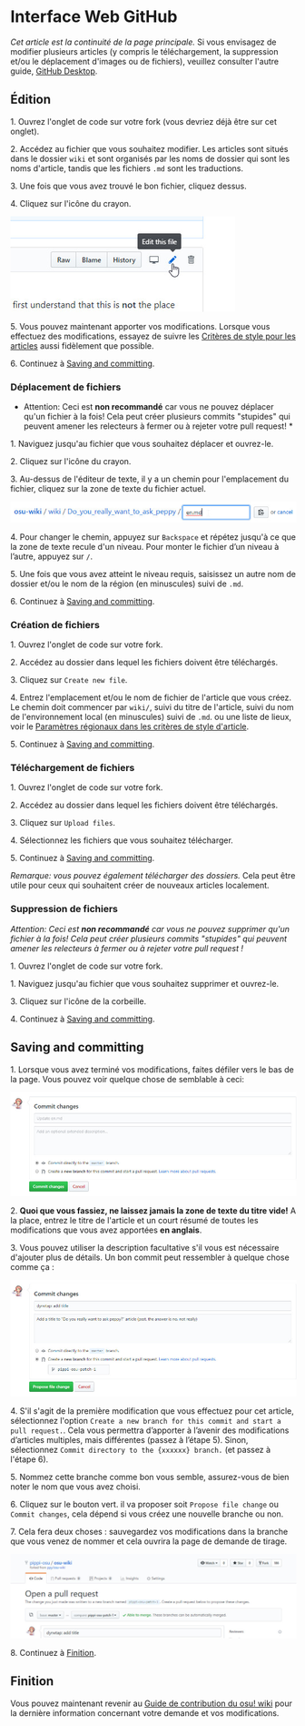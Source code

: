 # Interface Web GitHub

*Cet article est la continuité de la page principale.* Si vous envisagez de modifier plusieurs articles (y compris le téléchargement, la suppression et/ou le déplacement d'images ou de fichiers), veuillez consulter l'autre guide, [GitHub Desktop](/wiki/osu!_wiki/Contribution_guide/GitHub_Desktop).

## Édition

1\. Ouvrez l'onglet de code sur votre fork (vous devriez déjà être sur cet onglet).

2\. Accédez au fichier que vous souhaitez modifier. Les articles sont situés dans le dossier `wiki` et sont organisés par les noms de dossier qui sont les noms d'article, tandis que les fichiers `.md` sont les traductions.

3\. Une fois que vous avez trouvé le bon fichier, cliquez dessus.

4\. Cliquez sur l'icône du crayon.

![](img/online-editing.jpg "En cliquant sur cette icône représentant un crayon dans GitHub, vous accédez à l'éditeur Web.")

5\. Vous pouvez maintenant apporter vos modifications. Lorsque vous effectuez des modifications, essayez de suivre les [Critères de style pour les articles](/wiki/ASC) aussi fidèlement que possible.

6\. Continuez à [Saving and committing](#saving-and-committing).

### Déplacement de fichiers

- Attention: Ceci est **non recommandé** car vous ne pouvez déplacer qu'un fichier à la fois! Cela peut créer plusieurs commits "stupides" qui peuvent amener les relecteurs à fermer ou à rejeter votre pull request! *

1\. Naviguez jusqu'au fichier que vous souhaitez déplacer et ouvrez-le.

2\. Cliquez sur l'icône du crayon.

3\. Au-dessus de l'éditeur de texte, il y a un chemin pour l'emplacement du fichier, cliquez sur la zone de texte du fichier actuel.

![](img/online-move.jpg)

4\. Pour changer le chemin, appuyez sur `Backspace` et répétez jusqu'à ce que la zone de texte recule d'un niveau. Pour monter le fichier d’un niveau à l’autre, appuyez sur `/`.

5\. Une fois que vous avez atteint le niveau requis, saisissez un autre nom de dossier et/ou le nom de la région (en minuscules) suivi de `.md`.

6\. Continuez à [Saving and committing](#saving-and-committing).

### Création de fichiers

1\. Ouvrez l'onglet de code sur votre fork.

2\. Accédez au dossier dans lequel les fichiers doivent être téléchargés.

3\. Cliquez sur `Create new file`.

4\. Entrez l'emplacement et/ou le nom de fichier de l'article que vous créez. Le chemin doit commencer par `wiki/`, suivi du titre de l'article, suivi du nom de l'environnement local (en minuscules) suivi de `.md`. ou une liste de lieux, voir le [Paramètres régionaux dans les critères de style d'article](/wiki/Article_styling_criteria/Formatting#locales).

5\. Continuez à [Saving and committing](#saving-and-committing).

### Téléchargement de fichiers

1\. Ouvrez l'onglet de code sur votre fork.

2\. Accédez au dossier dans lequel les fichiers doivent être téléchargés.

3\. Cliquez sur `Upload files`.

4\. Sélectionnez les fichiers que vous souhaitez télécharger.

5\. Continuez à [Saving and committing](#saving-and-committing).

*Remarque: vous pouvez également télécharger des dossiers.* Cela peut être utile pour ceux qui souhaitent créer de nouveaux articles localement.

### Suppression de fichiers

*Attention: Ceci est **non recommandé** car vous ne pouvez supprimer qu'un fichier à la fois! Cela peut créer plusieurs commits "stupides" qui peuvent amener les relecteurs à fermer ou à rejeter votre pull request !*

1\. Ouvrez l'onglet de code sur votre fork.

1\. Naviguez jusqu'au fichier que vous souhaitez supprimer et ouvrez-le.

3\. Cliquez sur l'icône de la corbeille.

4\. Continuez à [Saving and committing](#saving-and-committing).

## Saving and committing

1\. Lorsque vous avez terminé vos modifications, faites défiler vers le bas de la page. Vous pouvez voir quelque chose de semblable à ceci:

![](img/online-commit-changes-empty.jpg "S'il vous plaît ne laissez pas ceci vide !")

2\. **Quoi que vous fassiez, ne laissez jamais la zone de texte du titre vide!** A la place, entrez le titre de l'article et un court résumé de toutes les modifications que vous avez apportées **en anglais**.

3\. Vous pouvez utiliser la description facultative s'il vous est nécessaire d'ajouter plus de détails. Un bon commit peut ressembler à quelque chose comme ça :

![](img/online-commit-changes-filled.jpg "C'est ok !")

4\. S'il s'agit de la première modification que vous effectuez pour cet article, sélectionnez l'option `Create a new branch for this commit and start a pull request.`. Cela vous permettra d’apporter à l’avenir des modifications d’articles multiples, mais différentes (passez à l’étape 5). Sinon, sélectionnez `Commit directory to the {xxxxxx} branch.` (et passez à l'étape 6).

5\. Nommez cette branche comme bon vous semble, assurez-vous de bien noter le nom que vous avez choisi.

6\. Cliquez sur le bouton vert. il va proposer soit `Propose file change` ou `Commit changes`, cela dépend si vous créez une nouvelle branche ou non.

7\. Cela fera deux choses : sauvegardez vos modifications dans la branche que vous venez de nommer et cela ouvrira la page de demande de tirage.

![](img/pull-request-pippi-osu--osu-wiki.jpg "Ne fais rien ici! (Ceci est la mauvaise page!)")

8\. Continuez à [Finition](#finition).

## Finition

Vous pouvez maintenant revenir au [Guide de contribution du osu! wiki](/wiki/osu!_wiki/Contribution_guide#finition) pour la dernière information concernant votre demande et vos modifications.
